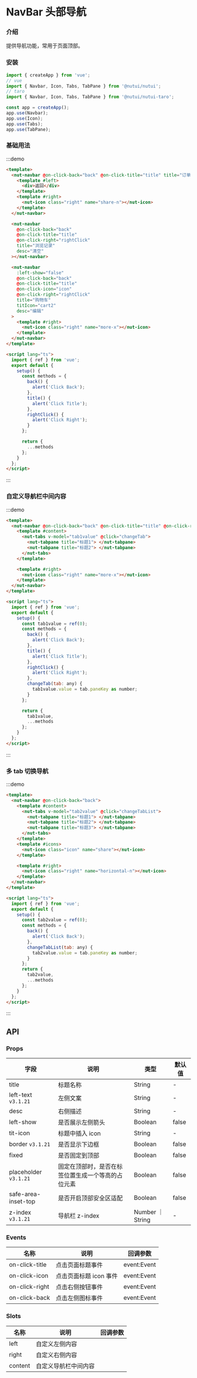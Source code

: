 # NavBar 头部导航

### 介绍

提供导航功能，常用于页面顶部。

### 安装

```javascript
import { createApp } from 'vue';
// vue
import { Navbar, Icon, Tabs, TabPane } from '@nutui/nutui';
// taro
import { Navbar, Icon, Tabs, TabPane } from '@nutui/nutui-taro';

const app = createApp();
app.use(Navbar);
app.use(Icon);
app.use(Tabs);
app.use(TabPane);
```

### 基础用法

:::demo

```html
<template>
  <nut-navbar @on-click-back="back" @on-click-title="title" title="订单详情">
    <template #left>
      <div>返回</div>
    </template>
    <template #right>
      <nut-icon class="right" name="share-n"></nut-icon>
    </template>
  </nut-navbar>

  <nut-navbar
    @on-click-back="back"
    @on-click-title="title"
    @on-click-right="rightClick"
    title="浏览记录"
    desc="清空"
  ></nut-navbar>

  <nut-navbar
    :left-show="false"
    @on-click-back="back"
    @on-click-title="title"
    @on-click-icon="icon"
    @on-click-right="rightClick"
    title="购物车"
    titIcon="cart2"
    desc="编辑"
  >
    <template #right>
      <nut-icon class="right" name="more-x"></nut-icon>
    </template>
  </nut-navbar>
</template>

<script lang="ts">
  import { ref } from 'vue';
  export default {
    setup() {
      const methods = {
        back() {
          alert('Click Back');
        },
        title() {
          alert('Click Title');
        },
        rightClick() {
          alert('Click Right');
        }
      };

      return {
        ...methods
      };
    }
  };
</script>
```

:::

### 自定义导航栏中间内容

:::demo

```html
<template>
  <nut-navbar @on-click-back="back" @on-click-title="title" @on-click-right="rightClick" desc="编辑">
    <template #content>
      <nut-tabs v-model="tab1value" @click="changeTab">
        <nut-tabpane title="标题1"> </nut-tabpane>
        <nut-tabpane title="标题2"> </nut-tabpane>
      </nut-tabs>
    </template>

    <template #right>
      <nut-icon class="right" name="more-x"></nut-icon>
    </template>
  </nut-navbar>
</template>

<script lang="ts">
  import { ref } from 'vue';
  export default {
    setup() {
      const tab1value = ref(0);
      const methods = {
        back() {
          alert('Click Back');
        },
        title() {
          alert('Click Title');
        },
        rightClick() {
          alert('Click Right');
        },
        changeTab(tab: any) {
          tab1value.value = tab.paneKey as number;
        }
      };

      return {
        tab1value,
        ...methods
      };
    }
  };
</script>
```

:::

### 多 tab 切换导航

:::demo

```html
<template>
  <nut-navbar @on-click-back="back">
    <template #content>
      <nut-tabs v-model="tab2value" @click="changeTabList">
        <nut-tabpane title="标题1"> </nut-tabpane>
        <nut-tabpane title="标题2"> </nut-tabpane>
        <nut-tabpane title="标题3"> </nut-tabpane>
      </nut-tabs>
    </template>
    <template #icons>
      <nut-icon class="icon" name="share"></nut-icon>
    </template>

    <template #right>
      <nut-icon class="right" name="horizontal-n"></nut-icon>
    </template>
  </nut-navbar>
</template>

<script lang="ts">
  import { ref } from 'vue';
  export default {
    setup() {
      const tab2value = ref(0);
      const methods = {
        back() {
          alert('Click Back');
        },
        changeTabList(tab: any) {
          tab2value.value = tab.paneKey as number;
        }
      };
      return {
        tab2value,
        ...methods
      };
    }
  };
</script>
```

:::

## API

### Props

| 字段                  | 说明                                               | 类型             | 默认值 |
| --------------------- | -------------------------------------------------- | ---------------- | ------ |
| title                 | 标题名称                                           | String           | -      |
| left-text `v3.1.21`   | 左侧文案                                           | String           | -      |
| desc                  | 右侧描述                                           | String           | -      |
| left-show             | 是否展示左侧箭头                                   | Boolean          | false  |
| tit-icon              | 标题中插入 icon                                    | String           | -      |
| border `v3.1.21`      | 是否显示下边框                                     | Boolean          | false  |
| fixed                 | 是否固定到顶部                                     | Boolean          | false  |
| placeholder `v3.1.21` | 固定在顶部时，是否在标签位置生成一个等高的占位元素 | Boolean          | false  |
| safe-area-inset-top   | 是否开启顶部安全区适配                             | Boolean          | false  |
| z-index `v3.1.21`     | 导航栏 z-index                                     | Number ｜ String | -      |

### Events

| 名称           | 说明                   | 回调参数    |
| -------------- | ---------------------- | ----------- |
| on-click-title | 点击页面标题事件       | event:Event |
| on-click-icon  | 点击页面标题 icon 事件 | event:Event |
| on-click-right | 点击右侧按钮事件       | event:Event |
| on-click-back  | 点击左侧图标事件       | event:Event |

### Slots

| 名称    | 说明                 | 回调参数 |
| ------- | -------------------- | -------- |
| left    | 自定义左侧内容       |          |
| right   | 自定义右侧内容       |          |
| content | 自定义导航栏中间内容 |          |
